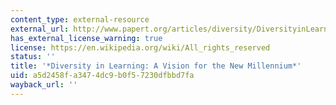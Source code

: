 ```yaml
---
content_type: external-resource
external_url: http://www.papert.org/articles/diversity/DiversityinLearningPart1.html
has_external_license_warning: true
license: https://en.wikipedia.org/wiki/All_rights_reserved
status: ''
title: '*Diversity in Learning: A Vision for the New Millennium*'
uid: a5d2458f-a347-4dc9-b0f5-7230dfbbd7fa
wayback_url: ''
---
```

